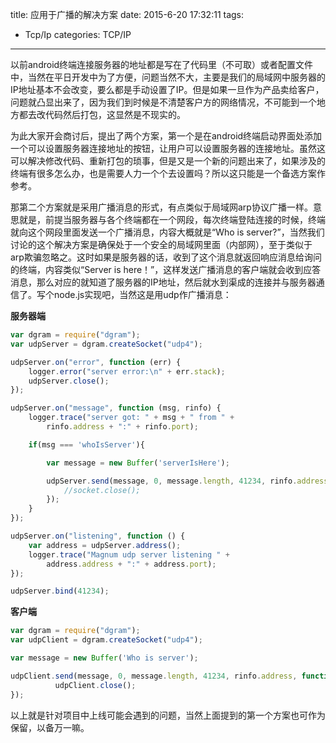 title: 应用于广播的解决方案
date: 2015-6-20 17:32:11
tags:
- Tcp/Ip
categories: TCP/IP
---

以前android终端连接服务器的地址都是写在了代码里（不可取）或者配置文件中，当然在平日开发中为了方便，问题当然不大，主要是我们的局域网中服务器的IP地址基本不会改变，要么都是手动设置了IP。但是如果一旦作为产品卖给客户，问题就凸显出来了，因为我们到时候是不清楚客户方的网络情况，不可能到一个地方都去改代码然后打包，这显然是不现实的。<!-- more -->

为此大家开会商讨后，提出了两个方案，第一个是在android终端启动界面处添加一个可以设置服务器连接地址的按钮，让用户可以设置服务器的连接地址。虽然这可以解决修改代码、重新打包的琐事，但是又是一个新的问题出来了，如果涉及的终端有很多怎么办，也是需要人力一个个去设置吗？所以这只能是一个备选方案作参考。

那第二个方案就是采用广播消息的形式，有点类似于局域网arp协议广播一样。意思就是，前提当服务器与各个终端都在一个网段，每次终端登陆连接的时候，终端就向这个网段里面发送一个广播消息，内容大概就是“Who is server?”，当然我们讨论的这个解决方案是确保处于一个安全的局域网里面（内部网），至于类似于arp欺骗忽略之。这时如果是服务器的话，收到了这个消息就返回响应消息给询问的终端，内容类似“Server is here！”，这样发送广播消息的客户端就会收到应答消息，那么对应的就知道了服务器的IP地址，然后就水到渠成的连接并与服务器通信了。写个node.js实现吧，当然这是用udp作广播消息：

**服务器端**

```javascript
var dgram = require("dgram");
var udpServer = dgram.createSocket("udp4");

udpServer.on("error", function (err) {
    logger.error("server error:\n" + err.stack);
    udpServer.close();
});

udpServer.on("message", function (msg, rinfo) {
    logger.trace("server got: " + msg + " from " +
        rinfo.address + ":" + rinfo.port);

    if(msg === 'whoIsServer'){

        var message = new Buffer('serverIsHere');

        udpServer.send(message, 0, message.length, 41234, rinfo.address, function(err, bytes) {
            //socket.close();
        });
    }
});

udpServer.on("listening", function () {
    var address = udpServer.address();
    logger.trace("Magnum udp server listening " +
        address.address + ":" + address.port);
});

udpServer.bind(41234);
```

**客户端**

```javascript
var dgram = require("dgram");
var udpClient = dgram.createSocket("udp4");

var message = new Buffer('Who is server');

udpClient.send(message, 0, message.length, 41234, rinfo.address, function(err, bytes) {
          udpClient.close();
});
```

以上就是针对项目中上线可能会遇到的问题，当然上面提到的第一个方案也可作为保留，以备万一嘛。